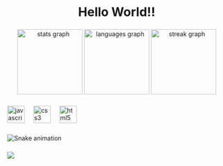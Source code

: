 <h1 align="center">Hello World!!</h1>

###

<div align="center">
  <img src="https://github-readme-stats.vercel.app/api?username=kauevecchia&hide_title=false&hide_rank=false&show_icons=true&include_all_commits=true&count_private=true&disable_animations=false&theme=gotham&locale=en&hide_border=false&order=1" height="150" alt="stats graph"  />
  <img src="https://github-readme-stats.vercel.app/api/top-langs?username=kauevecchia&locale=en&hide_title=false&layout=compact&card_width=320&langs_count=4&theme=gotham&hide_border=false&order=2" height="150" alt="languages graph"  />
  <img src="https://streak-stats.demolab.com?user=kauevecchia&locale=en&mode=daily&theme=gotham&hide_border=false&border_radius=5&order=3" height="150" alt="streak graph"  />
</div>

###

<div align="left">
  <img src="https://cdn.jsdelivr.net/gh/devicons/devicon/icons/javascript/javascript-original.svg" height="40" alt="javascript logo"  />
  <img width="12" />
  <img src="https://cdn.jsdelivr.net/gh/devicons/devicon/icons/css3/css3-original.svg" height="40" alt="css3 logo"  />
  <img width="12" />
  <img src="https://cdn.jsdelivr.net/gh/devicons/devicon/icons/html5/html5-original.svg" height="40" alt="html5 logo"  />
</div>

###

<img src="https://raw.githubusercontent.com/kauevecchia/kauevecchia/output/snake.svg" alt="Snake animation" />

###

<img align="left" src="https://profile-counter.glitch.me/kauevecchia/count.svg?"  />

###
